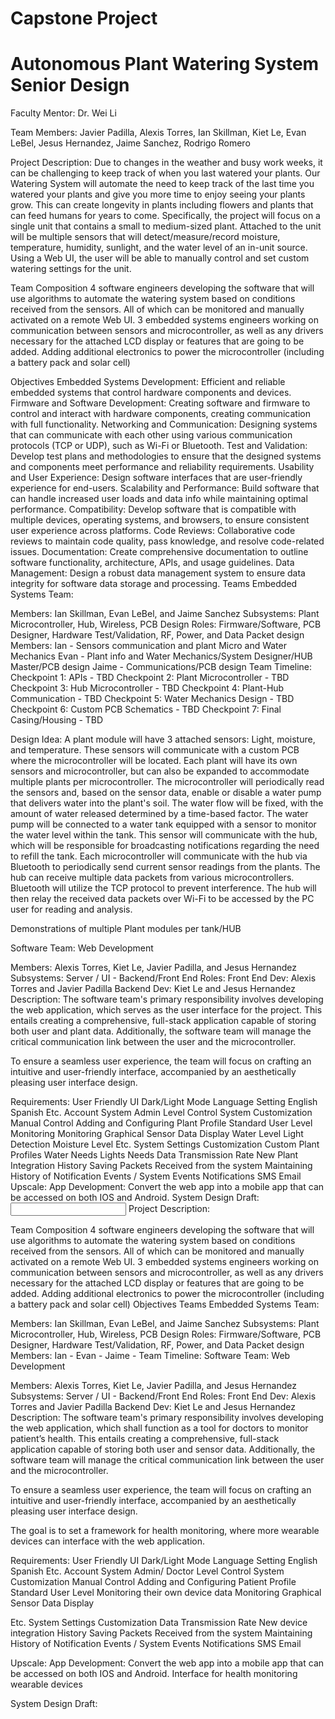 # Capstone Project
# Autonomous Plant Watering System Senior Design

Faculty Mentor: Dr. Wei Li

Team Members: Javier Padilla, Alexis Torres, Ian Skillman, Kiet Le, Evan LeBel, Jesus Hernandez, Jaime Sanchez, Rodrigo Romero

Project Description:
Due to changes in the weather and busy work weeks, it can be challenging to keep track of when you last watered your plants. Our Watering System will automate the need to keep track of the last time you watered your plants and give you more time to enjoy seeing your plants grow. This can create longevity in plants including flowers and plants that can feed humans for years to come. 
Specifically, the project will focus on a single unit that contains a small to medium-sized plant. Attached to the unit will be multiple sensors that will detect/measure/record moisture, temperature, humidity, sunlight, and the water level of an in-unit source. Using a Web UI, the user will be able to manually control and set custom watering settings for the unit. 

Team Composition
4 software engineers developing the software that will use algorithms to automate the watering system based on conditions received from the sensors. All of which can be monitored and manually activated on a remote Web UI. 
3 embedded systems engineers working on communication between sensors and microcontroller, as well as any drivers necessary for the attached LCD display or features that are going to be added. Adding additional electronics to power the microcontroller (including a battery pack and solar cell)



Objectives
Embedded Systems Development: Efficient and reliable embedded systems that control hardware components and devices.
Firmware and Software Development: Creating software and firmware to control and interact with hardware components, creating communication with full functionality.
Networking and Communication: Designing systems that can communicate with each other using various communication protocols (TCP or UDP), such as Wi-Fi or Bluetooth.
Test and Validation: Develop test plans and methodologies to ensure that the designed systems and components meet performance and reliability requirements.
Usability and User Experience: Design software interfaces that are user-friendly experience for end-users.
Scalability and Performance: Build software that can handle increased user loads and data info while maintaining optimal performance.
Compatibility: Develop software that is compatible with multiple devices, operating systems, and browsers, to ensure consistent user experience across platforms.
Code Reviews: Collaborative code reviews to maintain code quality, pass knowledge, and resolve code-related issues.
Documentation: Create comprehensive documentation to outline software functionality, architecture, APIs, and usage guidelines.
Data Management: Design a robust data management system to ensure data integrity for software data storage and processing.
Teams
Embedded Systems Team:

Members: Ian Skillman, Evan LeBel, and Jaime Sanchez
Subsystems: Plant Microcontroller, Hub, Wireless, PCB Design
Roles: Firmware/Software, PCB Designer, Hardware Test/Validation, RF, Power, and Data Packet design
Members: 
Ian     - Sensors communication and plant Micro and Water Mechanics
	Evan  - Plant info and Water Mechanics/System Designer/HUB Master/PCB design
	Jaime - Communications/PCB design
Team Timeline:
Checkpoint 1: APIs - TBD
Checkpoint 2: Plant Microcontroller  - TBD
Checkpoint 3: Hub Microcontroller - TBD
Checkpoint 4: Plant-Hub Communication - TBD 
Checkpoint 5: Water Mechanics Design  - TBD
Checkpoint 6: Custom PCB Schematics - TBD 
Checkpoint 7: Final Casing/Housing - TBD



Design Idea:
A plant module will have 3 attached sensors: Light, moisture, and temperature. These sensors will communicate with a custom PCB where the microcontroller will be located. Each plant will have its own sensors and microcontroller, but can also be expanded to accommodate multiple plants per microcontroller. The microcontroller will periodically read the sensors and, based on the sensor data, enable or disable a water pump that delivers water into the plant's soil. The water flow will be fixed, with the amount of water released determined by a time-based factor. The water pump will be connected to a water tank equipped with a sensor to monitor the water level within the tank. This sensor will communicate with the hub, which will be responsible for broadcasting notifications regarding the need to refill the tank. Each microcontroller will communicate with the hub via Bluetooth to periodically send current sensor readings from the plants. The hub can receive multiple data packets from various microcontrollers. Bluetooth will utilize the TCP protocol to prevent interference. The hub will then relay the received data packets over Wi-Fi to be accessed by the PC user for reading and analysis.

Demonstrations of multiple Plant modules per tank/HUB


Software Team: Web Development

Members: Alexis Torres, Kiet Le, Javier Padilla, and Jesus Hernandez
Subsystems: Server / UI - Backend/Front End
Roles:
	Front End Dev: Alexis Torres and Javier Padilla
	Backend Dev: Kiet Le and Jesus Hernandez
Description:
The software team's primary responsibility involves developing the web application, which serves as the user interface for the project. This entails creating a comprehensive, full-stack application capable of storing both user and plant data. Additionally, the software team will manage the critical communication link between the user and the microcontroller.

To ensure a seamless user experience, the team will focus on crafting an intuitive and user-friendly interface, accompanied by an aesthetically pleasing user interface design.

Requirements: 
User Friendly UI
Dark/Light Mode
Language Setting
English
Spanish
Etc.
Account System
Admin Level Control
System Customization
Manual Control
Adding and Configuring Plant Profile
Standard User Level
Monitoring 
Monitoring
Graphical Sensor Data Display
Water Level
Light Detection
Moisture Level
Etc.
System Settings Customization
Custom Plant Profiles
Water Needs
Lights Needs
Data Transmission Rate
New Plant Integration
History
Saving Packets Received from the system
Maintaining History of Notification Events / System Events
Notifications 
SMS
Email
Upscale:
App Development:
Convert the web app into a mobile app that can be accessed on both IOS and Android. 
System Design Draft:
<INPUT PROJECT NAME>
Project Description: <NEEDS WORK>

Team Composition
4 software engineers developing the software that will use algorithms to automate the watering system based on conditions received from the sensors. All of which can be monitored and manually activated on a remote Web UI. 
3 embedded systems engineers working on communication between sensors and microcontroller, as well as any drivers necessary for the attached LCD display or features that are going to be added. Adding additional electronics to power the microcontroller (including a battery pack and solar cell)
Objectives <Fill in Data>
Teams
Embedded Systems Team: <NEED WORK>

Members: Ian Skillman, Evan LeBel, and Jaime Sanchez
Subsystems: Plant Microcontroller, Hub, Wireless, PCB Design
Roles: Firmware/Software, PCB Designer, Hardware Test/Validation, RF, Power, and Data Packet design
Members: 
Ian     - 
	Evan  - 
	Jaime - 
Team Timeline:
Software Team: Web Development

Members: Alexis Torres, Kiet Le, Javier Padilla, and Jesus Hernandez
Subsystems: Server / UI - Backend/Front End
Roles:
	Front End Dev: Alexis Torres and Javier Padilla
	Backend Dev: Kiet Le and Jesus Hernandez
Description:
The software team's primary responsibility involves developing the web application, which shall function as a tool for doctors to monitor patient’s health. This entails creating a comprehensive, full-stack application capable of storing both user and sensor data. Additionally, the software team will manage the critical communication link between the user and the microcontroller. 

To ensure a seamless user experience, the team will focus on crafting an intuitive and user-friendly interface, accompanied by an aesthetically pleasing user interface design.


The goal is to set a framework for health monitoring, where more wearable devices can interface with the web application.  

Requirements: 
User Friendly UI
Dark/Light Mode
Language Setting
English
Spanish
Etc.
Account System
Admin/ Doctor Level Control
System Customization
Manual Control
Adding and Configuring Patient Profile
Standard User Level
Monitoring their own device data
Monitoring
Graphical Sensor Data Display


Etc.
System Settings Customization
Data Transmission Rate
New device integration
History
Saving Packets Received from the system
Maintaining History of Notification Events / System Events
Notifications 
SMS
Email

Upscale:
App Development:
Convert the web app into a mobile app that can be accessed on both IOS and Android. 
Interface for health monitoring wearable devices

System Design Draft:
